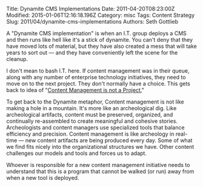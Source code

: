 Title: Dynamite CMS Implementations
Date: 2011-04-20T08:23:00Z
Modified: 2015-01-06T12:16:18.196Z
Category: misc
Tags: Content Strategy
Slug: 2011/04/dynamite-cms-implementations
Authors: Seth Gottlieb

A "Dynamite CMS implementation" is when an I.T. group deploys a CMS and then runs like hell like it's a stick of dynamite. You can't deny that they have moved lots of material, but they have also created a mess that will take years to sort out — and they have conveniently left the scene for the cleanup.  

I don't mean to bash I.T. here. If content management was in their queue, along with any number of enterprise technology initiatives, they need to move on to the next project. They don't normally have a choice. This gets back to idea of "[Content Management is not a Project.](http://www.contenthere.net/2010/06/jeff-cram-your-website-is-not-a-project.html)"  

To get back to the Dynamite metaphor, Content management is not like making a hole in a mountain. It's more like an archeological dig. Like archeological artifacts, content must be preserved, organized, and continually re-assembled to create meaningful and cohesive stories. Archeologists and content managers use specialized tools that balance efficiency and precision. Content management is like archeology in real-time — new content artifacts are being produced every day. Some of what we find fits nicely into the organizational structures we have. Other content challenges our models and tools and forces us to adapt.   

Whoever is responsible for a new content management initiative needs to understand that this is a program that cannot be walked (or run) away from when a new tool is deployed.
